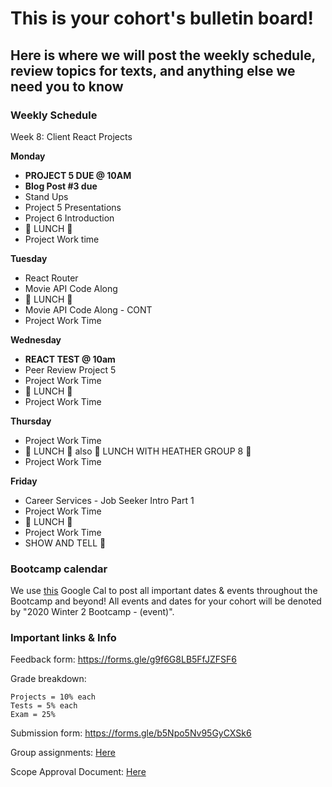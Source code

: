 # This is your cohort's bulletin board!

## Here is where we will post the weekly schedule, review topics for texts, and anything else we need you to know


<!-- ### Daily Schedule

_ALL TIMES ARE ESTIMATES FOR YOUR CONVIENICE AND AWARENESS AND ARE SUBJECT TO CHANGE_

We would like you to have a detailed a schedule to refer to now that we are online. However, we need to be super flexible with timing to allow for lessons to be extra juicy when YOU want them to be. **Never worry** if the real life timing isn't matching this estimate. We will adjust as needed and make sure the content gets covered and that you get the time you need for projects.  -->

<!-- #### Thursday, April 9th
- Kick off _(30mins)_
- Understanding API documentation with Susan _(45min)_
- ☕️ BREAK ☕️  _(20mins)_
- API Code Along: Art with Monkeys with Susan  _(1hr)_
- 🍴 LUNCH 🍴 (_1pm to 2pm_)
- API Code Along: Art with Monkeys with Susan CONT  _(30mins)_
- Project work time  _(2.5hrs)_


##### IN CLASS SUPPORT
- Live Questions: Asaf 
- Debugging: Susan     -->


### Weekly Schedule

Week 8: Client React Projects 

**Monday**

-   **PROJECT 5 DUE @ 10AM**
-   **Blog Post #3 due**
-   Stand Ups 
-   Project 5 Presentations 
-   Project 6 Introduction
-   🍴 LUNCH 🍴
-   Project Work time


**Tuesday**

-   React Router
-   Movie API Code Along
-   🍴 LUNCH 🍴
-   Movie API Code Along - CONT
-   Project Work Time

**Wednesday**

-   **REACT TEST @ 10am**
-   Peer Review Project 5
-   Project Work Time
-   🍴 LUNCH 🍴
-   Project Work Time

**Thursday**

-   Project Work Time
-   🍴 LUNCH 🍴 also 🌸 LUNCH WITH HEATHER GROUP 8 🌸
-   Project Work Time


**Friday**

-   Career Services - Job Seeker Intro Part 1
-   Project Work Time
-   🍴 LUNCH 🍴
-   Project Work Time
-   SHOW AND TELL 🎉

### Bootcamp calendar

We use [this](https://calendar.google.com/calendar/embed?src=hackeryou.com_ckj6930nr6kraakaisos09cccs%40group.calendar.google.com&ctz=America%2FToronto) Google Cal to post all important dates & events throughout the Bootcamp and beyond! All events and dates for your cohort will be denoted by "2020 Winter 2 Bootcamp - (event)".

### Important links & Info

Feedback form: https://forms.gle/g9f6G8LB5FfJZFSF6

Grade breakdown:

```
Projects = 10% each
Tests = 5% each
Exam = 25%
```

Submission form: https://forms.gle/b5Npo5Nv95GyCXSk6

Group assignments: [Here](https://docs.google.com/spreadsheets/d/1BJcOU0NTPuH9FJcuvqABjMNM2h8X24lpx_fPKzrO0m4/edit?usp=sharing)

Scope Approval Document: [Here](https://forms.gle/bFrTDVQpcpVUWqDw9)
